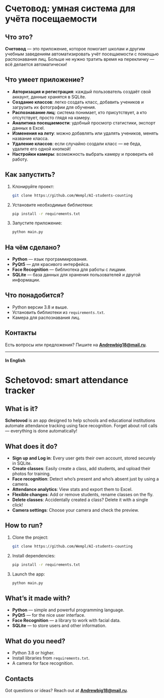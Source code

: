 # Счетовод: умная система для учёта посещаемости

## Что это?
**Счетовод** — это приложение, которое помогает школам и другим учебным заведениям автоматизировать учёт посещаемости с помощью распознавания лиц. Больше не нужно тратить время на перекличку — всё делается автоматически!

## Что умеет приложение?
- **Авторизация и регистрация**: каждый пользователь создаёт свой аккаунт, данные хранятся в SQLite.
- **Создание классов**: легко создать класс, добавить учеников и загрузить их фотографии для обучения.
- **Распознавание лиц**: система понимает, кто присутствует, а кто отсутствует, просто глядя на камеру.
- **Аналитика посещаемости**: удобный просмотр статистики, экспорт данных в Excel.
- **Изменения на лету**: можно добавлять или удалять учеников, менять название класса.
- **Удаление классов**: если случайно создали класс — не беда, удалите его одной кнопкой!
- **Настройки камеры**: возможность выбрать камеру и проверить её работу.

## Как запустить?
1. Клонируйте проект:
   ```bash
   git clone https://github.com/Wempl/AI-students-counting
   ```
2. Установите необходимые библиотеки:
   ```bash
   pip install -r requirements.txt
   ```
3. Запустите приложение:
   ```bash
   python main.py
   ```

## На чём сделано?
- **Python** — язык программирования.
- **PyQt5** — для красивого интерфейса.
- **Face Recognition** — библиотека для работы с лицами.
- **SQLite** — база данных для хранения пользователей и другой информации.

## Что понадобится?
- Python версии 3.8 и выше.
- Установить библиотеки из `requirements.txt`.
- Камера для распознавания лиц.

## Контакты
Есть вопросы или предложения? Пишите на **Andrewbig18@mail.ru**.

------------------------

#### **In English**

# Schetovod: smart attendance tracker

## What is it?
**Schetovod** is an app designed to help schools and educational institutions automate attendance tracking using face recognition. Forget about roll calls — everything is done automatically!

## What does it do?
- **Sign up and Log in**: Every user gets their own account, stored securely in SQLite.
- **Create classes**: Easily create a class, add students, and upload their photos for training.
- **Face recognition**: Detect who’s present and who’s absent just by using a camera.
- **Attendance analytics**: View stats and export them to Excel.
- **Flexible changes**: Add or remove students, rename classes on the fly.
- **Delete classes**: Accidentally created a class? Delete it with a single click!
- **Camera settings**: Choose your camera and check the preview.

## How to run?
1. Clone the project:
   ```bash
   git clone https://github.com/Wempl/AI-students-counting
   ```
2. Install dependencies:
   ```bash
   pip install -r requirements.txt
   ```
3. Launch the app:
   ```bash
   python main.py
   ```

## What’s it made with?
- **Python** — simple and powerful programming language.
- **PyQt5** — for the nice user interface.
- **Face Recognition** — a library to work with facial data.
- **SQLite** — to store users and other information.

## What do you need?
- Python 3.8 or higher.
- Install libraries from `requirements.txt`.
- A camera for face recognition.

## Contacts
Got questions or ideas? Reach out at **Andrewbig18@mail.ru**.

